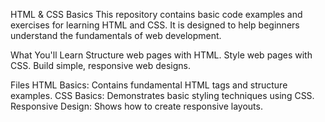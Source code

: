 HTML & CSS Basics
This repository contains basic code examples and exercises for learning HTML and CSS. It is designed to help beginners understand the fundamentals of web development.

What You'll Learn
Structure web pages with HTML.
Style web pages with CSS.
Build simple, responsive web designs.

Files
HTML Basics: Contains fundamental HTML tags and structure examples.
CSS Basics: Demonstrates basic styling techniques using CSS.
Responsive Design: Shows how to create responsive layouts.